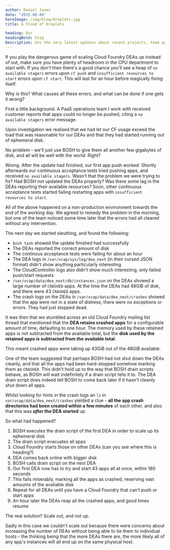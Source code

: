 ```yaml
---
author: Daniel Jones
date: "2015-08-04"
heroImage: /img/blog/droplets.jpg
title: A Flood of Droplets

heading: Our
headingBold: blog
Description: Get the very latest updates about recent projects, team updates, thoughts and industry news from our team of EngineerBetter experts.
---
```


If you play the dangerous game of scaling Cloud Foundry DEAs up instead of out, make sure you have plenty of headroom in the CPU department to start with. If you don't then there's a good chance you'll see a heap of `no available stagers` errors upon `cf push` and `insufficient resources to start` errors upon `cf start`. This will last for an hour before magically fixing itself.

Why is this? What causes all these errors, and what can be done if one gets it wrong?
<!--more-->
First a little background. A PaaS operations team I work with received customer reports that apps could no longer be pushed, citing a `no available stagers` error message.

Upon investigation we realised that we had let our CF usage exceed the load that was reasonable for our DEAs and that they had started running out of ephemeral disk.

No problem - we'll just use BOSH to give them all another few gigabytes of disk, and all will be well with the world. Right?

Wrong. After the update had finished, our first app push worked. Shortly afterwards our continuous acceptance tests tried pushing apps, and received `no available stagers`. Wasn't that the problem we were trying to fix? Had BOSH not updated the DEAs properly? Was there some lag in the DEAs reporting their available resources? Soon, other continuous acceptance tests started failing restarting apps with `insufficient resources to start`.

All of the above happened on a non-production environment towards the end of the working day. We agreed to remedy the problem in the morning, but one of the team noticed some time later that the errors had all cleared without any intervention.

The next day we started sleuthing, and found the following:

* `bosh task` showed the update finished had successfully
* The DEAs reported the correct amount of disk
* The continous acceptance tests were failing for about an hour
* The DEA logs in `/var/vcap/sys/log/dea_next` (in their cursed JSON format) didn't show anything particularly interesting
* The CloudController logs also didn't show much interesting, only failed push/start requests
* `/var/vcap/data/dea_next/db/instances.json` on the DEAs showed a large number of `CRASHED` apps. At the time the DEAs had 48GiB of disk, and there were 43 `CRASHED` apps.
* The crash logs on the DEAs in `/var/vcap/data/dea_next/crashes` showed that the app were not in a state of distress; there were no exceptions or errors. They had just stopped dead.

It was then that we stumbled across an old Cloud Foundry mailing list thread that mentioned that the **DEA retains crashed apps** for a configurable amount of time, defaulting to one hour. The memory used by these retained apps is not subtracted from the available total, but the **disk used by the retained apps _is_ subtracted from the available total**.

This meant crashed apps were taking up 43GiB out of the 48GiB available.

One of the team suggested that perhaps BOSH had not shut down the DEAs cleanly, and that all the apps had been hard-stopped somehow marking them as `CRASHED`. This didn't hold up to the way that BOSH drain scripts behave, as BOSH will wait indefinitely if a drain script tells it to. The DEA drain script does indeed tell BOSH to come back later if it hasn't cleanly shut down all apps.

Whilst looking for hints in the crash logs an `ls` in `var/vcap/data/dea_next/crashes` yielded a clue - **all the app crash directories had been created within a few minutes** of each other, and also that this was **_after_ the DEA started** up.

So what had happened?

1. BOSH executes the drain script of the first DEA in order to scale up its ephemeral disk
1. The drain script evacuates all apps
1. Cloud Foundry starts those on other DEAs (can you see where this is heading?)
1. DEA comes back online with bigger disk
1. BOSH calls drain script on the next DEA
1. Our first DEA now has to try and start 43 apps all at once, within 180 seconds
1. This fails miserably, marking all the apps as crashed, reserving vast amounts of the available disk
1. Repeat for all DEAs until you have a Cloud Foundry that can't push or start apps
1. An hour later the DEAs reap all the crashed apps, and good times resume

The real solution? Scale out, and not up.

Sadly in this case we couldn't scale out because there were concerns about increasing the number of DEAs without being able to tie them to individual hosts - the thinking being that the more DEAs there are, the more likely all of any app's instances will all end up on the same physical host.
